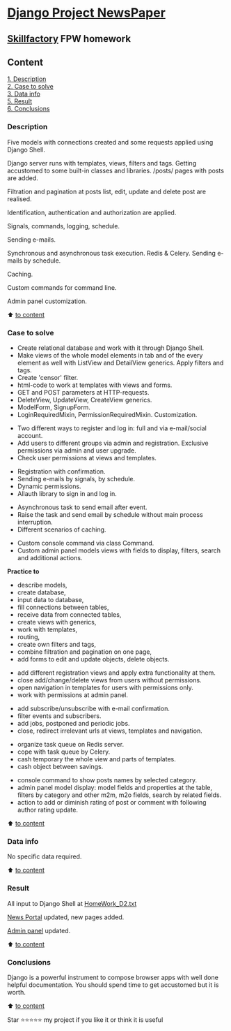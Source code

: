# [Django Project NewsPaper](http://127.0.0.1:8000/posts/)
## [Skillfactory](https://skillfactory.ru) FPW homework

## Content  
[1. Description](README.md#Description)  
[2. Case to solve](README.md#Case-to-solve)  
[3. Data info](README.md#Data-info)  
[5. Result](README.md#Result)    
[6. Conclusions](README.md#Conclusions) 

### Description
Five models with connections created and some requests applied using Django Shell.

Django server runs with templates, views, filters and tags. 
Getting accustomed to some built-in classes and libraries.
/posts/ pages with posts are added.

Filtration and pagination at posts list, edit, update and delete post are realised.

Identification, authentication and authorization are applied.

Signals, commands, logging, schedule.

Sending e-mails.

Synchronous and asynchronous task execution. Redis & Celery.
Sending e-mails by schedule.

Caching.

Custom commands for command line.

Admin panel customization.


:arrow_up: [to content](README.md#Content)


### Case to solve    
- Create relational database and work with it through Django Shell.
- Make views of the whole model elements in tab and of the every element as well with ListView and DetailView generics. Apply filters and tags.
- Create 'censor' filter.
- html-code to work at templates with views and forms.
- GET and POST parameters at HTTP-requests.
- DeleteView, UpdateView, CreateView generics.
- ModelForm, SignupForm.
- LoginRequiredMixin, PermissionRequiredMixin. Customization.
<p> </p>

- Two different ways to register and log in: full and via e-mail/social account.
- Add users to different groups via admin and registration. Exclusive permissions via admin and user upgrade.
- Check user permissions at views and templates.
<p> </p>

- Registration with confirmation.
- Sending e-mails by signals, by schedule.
- Dynamic permissions.
- Allauth library to sign in and log in.
<p> </p>

- Asynchronous task to send email after event.
- Raise the task and send email by schedule without main process interruption.
- Different scenarios of caching.
<p> </p>

- Custom console command via class Command.
- Custom admin panel models views with fields to display, filters, search and additional actions.


**Practice to**     
- describe models,
- create database,
- input data to database,
- fill connections between tables,
- receive data from connected tables,
- create views with generics,
- work with templates,
- routing,
- create own filters and tags,
- combine filtration and pagination on one page,
- add forms to edit and update objects, delete objects.
<p> </p>

- add different registration views and apply extra functionality at them.
- close add/change/delete views from users without permissions.
- open navigation in templates for users with permissions only.
- work with permissions at admin panel.
<p> </p>

- add subscribe/unsubscribe with e-mail confirmation.
- filter events and subscribers.
- add jobs, postponed and periodic jobs.
- close, redirect irrelevant urls at views, templates and navigation.
<p> </p>

- organize task queue on Redis server.
- cope with task queue by Celery.
- cash temporary the whole view and parts of templates. 
- cash object between savings. 
<p> </p>

- console command to show posts names by selected category.
- admin panel model display: model fields and properties at the table, filters by category and other m2m, m2o fields, search by related fields.
- action to add or diminish rating of post or comment with following author rating update.


:arrow_up: [to content](README.md#Content)


### Data info
No specific data required.
  

:arrow_up: [to content](README.md#Content)


### Result  
All input to Django Shell at [HomeWork_D2.txt](HomeWork_D2.txt) 

[News Portal](http://127.0.0.1:8000/posts/) updated, new pages added.

[Admin panel](http://127.0.0.1:8000/admin/) updated.


:arrow_up: [to content](README.md#Content)


### Conclusions  
Django is a powerful instrument to compose browser apps with well done helpful documentation. You should spend time to get accustomed but it is worth.

:arrow_up: [to content](README.md#Content)



Star ⭐️⭐️⭐️⭐️️⭐️ my project if you like it or think it is useful

